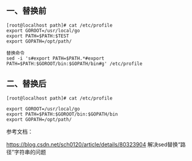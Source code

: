 ## 一、替换前
```
[root@localhost path]# cat /etc/profile
export GOROOT=/usr/local/go
export PATH=$PATH:$TEST
export GOPATH=/opt/path/

替换命令
sed -i 's#export PATH=$PATH.*#export PATH=$PATH:$GOROOT/bin:$GOPATH/bin#g' /etc/profile
```
## 二、替换后
```
[root@localhost path]# cat /etc/profile

export GOROOT=/usr/local/go
export PATH=$PATH:$GOROOT/bin:$GOPATH/bin
export GOPATH=/opt/path/
```

参考文档：

https://blog.csdn.net/sch0120/article/details/80323904   解决sed替换“路径”字符串的问题
